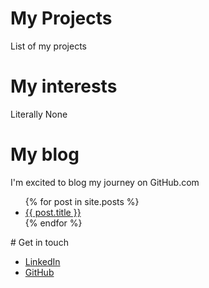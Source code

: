 # My Projects
List of my projects
# My interests
Literally None
# My blog
I'm excited to blog my journey on GitHub.com
<ul>
{% for post in site.posts %}
<li>
<a href="{{ site.baseurl }}{{ post.url }}">{{ post.title }}</a>
</li>
{% endfor %}
</ul>
# Get in touch
<ul>
    <li><a href="https://linkedin.com/in/{{ site.linkedin_username}}">LinkedIn</a></li>
    <li><a href="https://github.com/{{ site.github_username}}">GitHub</a></li>
</ul>


